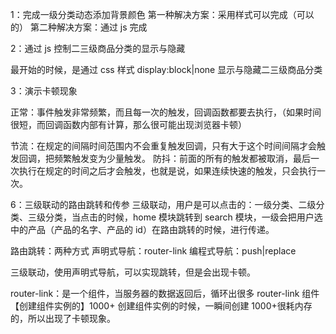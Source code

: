 1：完成一级分类动态添加背景颜色
第一种解决方案：采用样式可以完成（可以的）
第二种解决方案：通过 js 完成

2：通过 js 控制二三级商品分类的显示与隐藏

最开始的时候，是通过 css 样式 display:block|none 显示与隐藏二三级商品分类

3：演示卡顿现象

正常：事件触发非常频繁，而且每一次的触发，回调函数都要去执行，（如果时间很短，而回调函数内部有计算，那么很可能出现浏览器卡顿）

节流：在规定的间隔时间范围内不会重复触发回调，只有大于这个时间间隔才会触发回调，把频繁触发变为少量触发。
防抖：前面的所有的触发都被取消，最后一次执行在规定的时间之后才会触发，也就是说，如果连续快速的触发，只会执行一次。

6：三级联动的路由跳转和传参
三级联动，用户是可以点击的：一级分类、二级分类、三级分类，当点击的时候，home 模块跳转到 search 模块，一级会把用户选中的产品（产品的名字、产品的 id）在路由跳转的时候，进行传递。

路由跳转：两种方式
声明式导航：router-link
编程式导航：push|replace

三级联动，使用声明式导航，可以实现跳转，但是会出现卡顿。

router-link：是一个组件，当服务器的数据返回后，循环出很多 router-link 组件【创建组件实例的】1000+
创建组件实例的时候，一瞬间创建 1000+很耗内存的，所以出现了卡顿现象。

